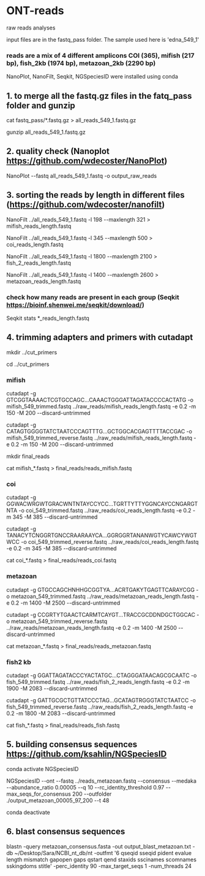 # ONT-reads
raw reads analyses

input files are in the fastq_pass folder. The sample used here is 'edna_549_1'
### reads are a mix of 4 different amplicons COI (365), mifish (217 bp), fish_2kb (1974 bp), metazoan_2kb (2290 bp)
NanoPlot, NanoFilt, Seqkit, NGSpeciesID were installed using conda 
## 1. to merge all the fastq.gz files in the fatq_pass folder and gunzip 
cat fastq_pass/*.fastq.gz > all_reads_549_1.fastq.gz

gunzip all_reads_549_1.fastq.gz

## 2. quality check (Nanoplot https://github.com/wdecoster/NanoPlot)
NanoPlot --fastq all_reads_549_1.fastq -o output_raw_reads

## 3. sorting the reads by length in different files (https://github.com/wdecoster/nanofilt)
NanoFilt ../all_reads_549_1.fastq -l 198 --maxlength 321 > mifish_reads_length.fastq

NanoFilt ../all_reads_549_1.fastq -l 345 --maxlength 500 > coi_reads_length.fastq

NanoFilt ../all_reads_549_1.fastq -l 1800 --maxlength 2100 > fish_2_reads_length.fastq

NanoFilt ../all_reads_549_1.fastq -l 1400 --maxlength 2600 > metazoan_reads_length.fastq

### check how many reads are present in each group (Seqkit https://bioinf.shenwei.me/seqkit/download/)
Seqkit stats *_reads_length.fastq

## 4. trimming adapters and primers with cutadapt
mkdir ../cut_primers

cd ../cut_primers
### mifish
cutadapt -g GTCGGTAAAACTCGTGCCAGC...CAAACTGGGATTAGATACCCCACTATG -o mifish_549_trimmed.fastq ../raw_reads/mifish_reads_length.fastq -e 0.2 -m 150 -M 200 --discard-untrimmed

cutadapt -g CATAGTGGGGTATCTAATCCCAGTTTG...GCTGGCACGAGTTTTACCGAC -o mifish_549_trimmed_reverse.fastq ../raw_reads/mifish_reads_length.fastq -e 0.2 -m 150 -M 200 --discard-untrimmed

mkdir final_reads

cat mifish_*.fastq > final_reads/reads_mifish.fastq

### coi
cutadapt -g GGWACWRGWTGRACWNTNTAYCCYCC...TGRTTYTTYGGNCAYCCNGARGTNTA -o coi_549_trimmed.fastq ../raw_reads/coi_reads_length.fastq -e 0.2 -m 345 -M 385 --discard-untrimmed

cutadapt -g TANACYTCNGGRTGNCCRAARAAYCA...GGRGGRTANANWGTYCAWCYWGTWCC -o coi_549_trimmed_reverse.fastq ../raw_reads/coi_reads_length.fastq -e 0.2 -m 345 -M 385 --discard-untrimmed

cat coi_*.fastq > final_reads/reads_coi.fastq

### metazoan
cutadapt -g GTGCCAGCHNHHGCGGTYA...ACRTGAKYTGAGTTCARAYCGG -o metazoan_549_trimmed.fastq ../raw_reads/metazoan_reads_length.fastq -e 0.2 -m 1400 -M 2500 --discard-untrimmed

cutadapt -g CCGRTYTGAACTCARMTCAYGT...TRACCGCDDNDGCTGGCAC -o metazoan_549_trimmed_reverse.fastq ../raw_reads/metazoan_reads_length.fastq -e 0.2 -m 1400 -M 2500 --discard-untrimmed

cat metazoan_*.fastq > final_reads/reads_metazoan.fastq

### fish2 kb
cutadapt -g GGATTAGATACCCYACTATGC...CTAGGGATAACAGCGCAATC -o fish_549_trimmed.fastq ../raw_reads/fish_2_reads_length.fastq -e 0.2 -m 1900 -M 2083 --discard-untrimmed

cutadapt -g GATTGCGCTGTTATCCCTAG...GCATAGTRGGGTATCTAATCC -o fish_549_trimmed_reverse.fastq ../raw_reads/fish_2_reads_length.fastq -e 0.2 -m 1800 -M 2083 --discard-untrimmed

cat fish_*.fastq > final_reads/reads_fish.fastq

## 5. building consensus sequences https://github.com/ksahlin/NGSpeciesID
conda activate NGSpeciesID

NGSpeciesID --ont --fastq ../reads_metazoan.fastq  --consensus --medaka --abundance_ratio 0.00005 --q 10 --rc_identity_threshold 0.97 --max_seqs_for_consensus 200 --outfolder ./output_metazoan_00005_97_200 --t 48

conda deactivate

## 6. blast consensus sequences
blastn -query metazoan_consensus.fasta -out output_blast_metazoan.txt -db ~/Desktop/Sara/NCBI_nt_db/nt -outfmt '6 qseqid sseqid pident evalue length mismatch gapopen gaps qstart qend staxids sscinames scomnames sskingdoms stitle' -perc_identity 90 -max_target_seqs 1 -num_threads 24
